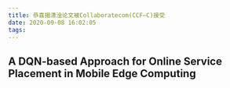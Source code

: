 ```yaml
---
title: 恭喜揭潇淦论文被Collaboratecom(CCF—C)接受
date: 2020-09-08 16:02:05
tags:
---
```


##  A DQN-based Approach for Online Service Placement in Mobile Edge Computing

